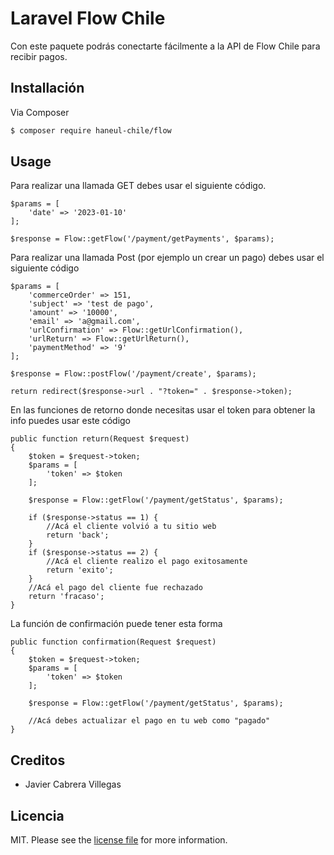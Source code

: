 # Laravel Flow Chile

Con este paquete podrás conectarte fácilmente a la API de Flow Chile para recibir pagos.

## Installación

Via Composer

``` bash
$ composer require haneul-chile/flow
```

## Usage

Para realizar una llamada GET debes usar el siguiente código.

```
$params = [
    'date' => '2023-01-10'
];

$response = Flow::getFlow('/payment/getPayments', $params);
```

Para realizar una llamada Post (por ejemplo un crear un pago) debes usar el siguiente código

```
$params = [
    'commerceOrder' => 151,
    'subject' => 'test de pago',
    'amount' => '10000',
    'email' => 'a@gmail.com',
    'urlConfirmation' => Flow::getUrlConfirmation(),
    'urlReturn' => Flow::getUrlReturn(),
    'paymentMethod' => '9'
];

$response = Flow::postFlow('/payment/create', $params);

return redirect($response->url . "?token=" . $response->token);
```

En las funciones de retorno donde necesitas usar el token para obtener la info puedes usar este código

```
public function return(Request $request)
{
    $token = $request->token;
    $params = [
        'token' => $token
    ];

    $response = Flow::getFlow('/payment/getStatus', $params);

    if ($response->status == 1) {
        //Acá el cliente volvió a tu sitio web
        return 'back';
    }
    if ($response->status == 2) {
        //Acá el cliente realizo el pago exitosamente
        return 'exito';
    }
    //Acá el pago del cliente fue rechazado
    return 'fracaso';
}
```

La función de confirmación puede tener esta forma

```
public function confirmation(Request $request)
{
    $token = $request->token;
    $params = [
        'token' => $token
    ];

    $response = Flow::getFlow('/payment/getStatus', $params);

    //Acá debes actualizar el pago en tu web como "pagado"
}
```

## Creditos

- Javier Cabrera Villegas

## Licencia

MIT. Please see the [license file](license.md) for more information.

